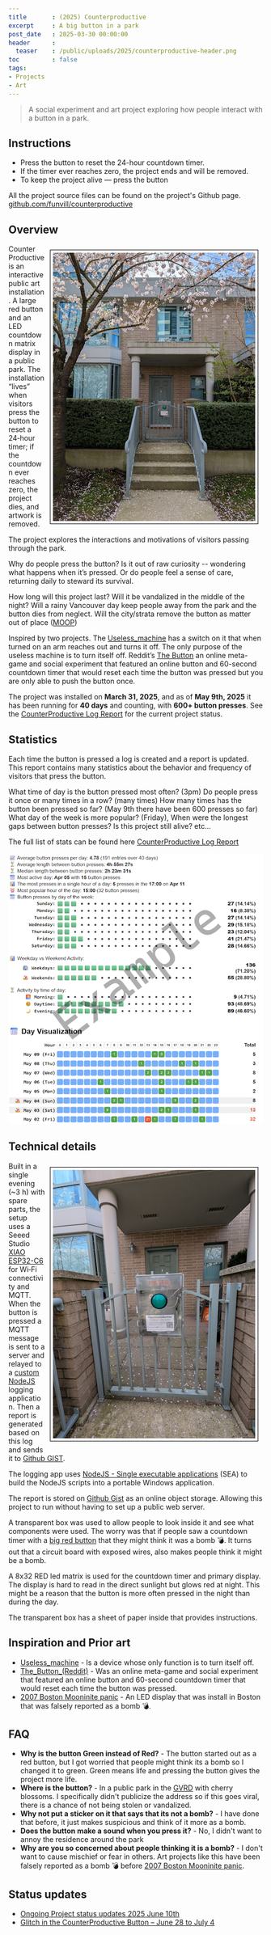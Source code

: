 ```yaml
---
title       : (2025) Counterproductive
excerpt     : A big button in a park
post_date   : 2025-03-30 00:00:00
header      :
  teaser    : /public/uploads/2025/counterproductive-header.png
toc         : false
tags:
- Projects
- Art
---
```


> A social experiment and art project exploring how people interact with a button in a park.

## Instructions

- Press the button to reset the 24-hour countdown timer.
- If the timer ever reaches zero, the project ends and will be removed.
- To keep the project alive — press the button

All the project source files can be found on the project's Github page. [github.com/funvill/counterproductive](https://github.com/funvill/counterproductive)

## Overview

<a href='/public/uploads/2025/counter-productive-zoomed-out.png'><img style="float: right; margin: 10px; max-width: 400px; border: 1px solid black; padding: 5px" src="/public/uploads/2025/counter-productive-zoomed-out.png" alt="Counter productive button"></a>
Counter Productive is an interactive public art installation. A large red button and an LED countdown matrix display in a public park. The installation “lives” when visitors press the button to reset a 24‑hour timer; if the countdown ever reaches zero, the project dies, and artwork is removed.

The project explores the interactions and motivations of visitors passing through the park.

Why do people press the button? Is it out of raw curiosity -- wondering what happens when it’s pressed. Or do people feel a sense of care, returning daily to steward its survival.

How long will this project last? Will it be vandalized in the middle of the night? Will a rainy Vancouver day keep people away from the park and the button dies from neglect. Will the city/strata remove the button as matter out of place ([MOOP](https://burningman.org/event/preparation/leaving-no-trace/moop/))

Inspired by two projects. The [Useless_machine](https://en.m.wikipedia.org/wiki/Useless_machine) has a switch on it that when turned on an arm reaches out and turns it off. The only purpose of the useless machine is to turn itself off. Reddit’s [The Button](https://en.m.wikipedia.org/wiki/The_Button_(Reddit)) an online meta-game and social experiment that featured an online button and 60-second countdown timer that would reset each time the button was pressed but you are only able to push the button once.

The project was installed on **March 31, 2025**, and as of **May 9th, 2025** it has been running for **40 days** and counting, with **600+ button presses**. See the [CounterProductive Log Report](https://blog.abluestar.com/other/counterproductive.html) for the current project status.

## Statistics

Each time the button is pressed a log is created and a report is updated. This report contains many statistics about the behavior and frequency of visitors that press the button.

What time of day is the button pressed most often? (3pm) Do people press it once or many times in a row? (many times) How many times has the button been pressed so far? (May 9th there have been 600 presses so far) What day of the week is more popular? (Friday), When were the longest gaps between button presses? Is this project still alive? etc...

The full list of stats can be found here [CounterProductive Log Report](https://blog.abluestar.com/other/counterproductive.html)

[![Counter productive stats](/public/uploads/2025/day-visualizer_example.png)](https://blog.abluestar.com/other/counterproductive.html)

## Technical details

<a href='/public/uploads/2025/counter-productive.png'><img style="float: right; margin: 10px; max-width: 400px; border: 1px solid black; padding: 5px" src="/public/uploads/2025/counter-productive.png" alt="Counter productive button"></a>

Built in a single evening (~3 h) with spare parts, the setup uses a Seeed Studio [XIAO ESP32-C6](https://wiki.seeedstudio.com/xiao_esp32c6_getting_started/) for Wi‑Fi connectivity and MQTT. When the button is pressed a MQTT message is sent to a server and relayed to a [custom NodeJS](https://github.com/funvill/counterproductive/tree/main/loggingApp) logging application. Then a report is generated based on this log and sends it to [Github GIST](https://gist.github.com/funvill/95b658729c105829aec9ea0e33cfafdb/).

The logging app uses [NodeJS - Single executable applications](https://nodejs.org/api/single-executable-applications.html) (SEA) to build the NodeJS scripts into a portable Windows application.

The report is stored on [Github Gist](https://gist.github.com/) as an online object storage. Allowing this project to run without having to set up a public web server.

A transparent box was used to allow people to look inside it and see what components were used. The worry was that if people saw a countdown timer with a [big red button](https://en.wikipedia.org/wiki/2007_Boston_Mooninite_panic) that they might think it was a bomb 💣. It turns out that a circuit board with exposed wires, also makes people think it might be a bomb.

A 8x32 RED led matrix is used for the countdown timer and primary display. The display is hard to read in the direct sunlight but glows red at night. This might be a reason that the button is more often pressed in the night than during the day.

The transparent box has a sheet of paper inside that provides instructions.

## Inspiration and Prior art

- [Useless_machine](https://en.m.wikipedia.org/wiki/Useless_machine) - Is a device whose only function is to turn itself off.
- [The_Button_(Reddit)](https://en.m.wikipedia.org/wiki/The_Button_(Reddit)) - Was an online meta-game and social experiment that featured an online button and 60-second countdown timer that would reset each time the button was pressed.
- [2007 Boston Mooninite panic](https://en.wikipedia.org/wiki/2007_Boston_Mooninite_panic) - An LED display that was install in Boston that was falsely reported as a bomb 💣.

## FAQ

- **Why is the button Green instead of Red?** - The button started out as a red button, but I got worried that people might think its a bomb so I changed it to green. Green means life and pressing the button gives the project more life.
- **Where is the button?** - In a public park in the [GVRD](https://en.wikipedia.org/wiki/Metro_Vancouver_Regional_District) with cherry blossoms. I specifically didn't publicize the address so if this goes viral, there is a chance of not being stolen or vandalized.
- **Why not put a sticker on it that says that its not a bomb?** - I have done that before, it just makes suspicious and think of it more as a bomb.
- **Does the button make a sound when you press it?** - No, I didn't want to annoy the residence around the park
- **Why are you so concerned about people thinking it is a bomb?** - I don't want to cause mischief or fear in others. Art projects like this have been falsely reported as a bomb 💣 before [2007 Boston Mooninite panic](https://en.wikipedia.org/wiki/2007_Boston_Mooninite_panic).

## Status updates

- [Ongoing Project status updates 2025 June 10th](https://blog.abluestar.com/ongoing-project-status-updates-2025june10/)
- [Glitch in the CounterProductive Button – June 28 to July 4](https://blog.abluestar.com/glitch-in-the-counterproductive-button-june28-to-july4/)
